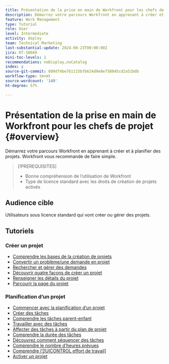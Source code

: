 ```yaml
---
title: Présentation de la prise en main de Workfront pour les chefs de projet
description: Démarrez votre parcours Workfront en apprenant à créer et à planifier des projets. Workfront vous recommande de faire simple.
feature: Work Management
type: Tutorial
role: User
level: Intermediate
activity: deploy
team: Technical Marketing
last-substantial-update: 2024-08-23T00:00:00Z
jira: KT-10669
mini-toc-levels: 1
recommendations: noDisplay,noCatalog
index: y
source-git-commit: 609df4be7b1115b7b624d9e8e758845cd2a51bdb
workflow-type: tm+mt
source-wordcount: '149'
ht-degree: 57%

---
```



# Présentation de la prise en main de Workfront pour les chefs de projet {#overview}

Démarrez votre parcours Workfront en apprenant à créer et à planifier des projets. Workfront vous recommande de faire simple.

>[!PREREQUISITES]
>
>* Bonne compréhension de l’utilisation de Workfront
>* Type de licence standard avec les droits de création de projets activés


## Audience cible

Utilisateurs sous licence standard qui vont créer ou gérer des projets.

## Tutoriels

### Créer un projet

* [Comprendre les bases de la création de projets](/help/manage-work/projects/understand-basic-project-creation.md)
* [Convertir un problème/une demande en projet](/help/manage-work/issues-requests/create-a-project-from-a-request.md)
* [Rechercher et gérer des demandes](/help/manage-work/issues-requests/find-requests.md)
* [Découvrir quatre façons de créer un projet](/help/manage-work/projects/understand-other-ways-to-create-projects.md)
* [Renseigner les détails du projet](/help/manage-work/projects/fill-in-the-project-details.md)
* [Parcourir la page du projet](/help/manage-work/projects/navigate-the-project-page.md)


### Planification d’un projet

* [Commencer avec la planification d’un projet](/help/manage-work/projects/getting-started-plan-a-project.md)
* [Créer des tâches](/help/manage-work/tasks/how-to-create-tasks.md)
* [Comprendre les tâches parent-enfant](/help/manage-work/tasks/understand-parent-child-tasks.md)
* [Travailler avec des tâches](/help/manage-work/tasks/work-with-tasks.md)
* [Affecter des tâches à partir du plan de projet](/help/manage-work/tasks/assign-tasks-from-the-project-plan.md)
* [Comprendre la durée des tâches](/help/manage-work/tasks/understand-task-durations.md)
* [Découvrez comment séquencer des tâches](/help/manage-work/tasks/learn-to-sequence-tasks.md)
* [Comprendre le nombre d’heures prévues](/help/manage-work/tasks/understand-planned-hours.md)
* [Comprendre l’[!UICONTROL effort de travail]](/help/manage-work/tasks/understand-work-effort.md)
* [Activer un projet](/help/manage-work/projects/take-a-project-live.md)

